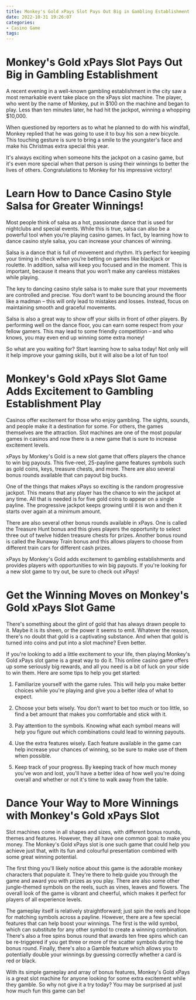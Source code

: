 ```yaml
---
title: Monkey's Gold xPays Slot Pays Out Big in Gambling Establishment
date: 2022-10-31 19:26:07
categories:
- Casino Game
tags:
---
```



#  Monkey's Gold xPays Slot Pays Out Big in Gambling Establishment

A recent evening in a well-known gambling establishment in the city saw a most remarkable event take place on the xPays slot machine. The player, who went by the name of Monkey, put in $100 on the machine and began to play. Less than ten minutes later, he had hit the jackpot, winning a whopping $10,000.

When questioned by reporters as to what he planned to do with his windfall, Monkey replied that he was going to use it to buy his son a new bicycle. This touching gesture is sure to bring a smile to the youngster's face and make his Christmas extra special this year.

It's always exciting when someone hits the jackpot on a casino game, but it's even more special when that person is using their winnings to better the lives of others. Congratulations to Monkey for his impressive victory!

#  Learn How to Dance Casino Style Salsa for Greater Winnings!

Most people think of salsa as a hot, passionate dance that is used for nightclubs and special events. While this is true, salsa can also be a powerful tool when you’re playing casino games. In fact, by learning how to dance casino style salsa, you can increase your chances of winning.

Salsa is a dance that is full of movement and rhythm. It’s perfect for keeping your timing in check when you’re betting on games like blackjack or roulette. In addition, salsa will keep you focused and in the moment. This is important, because it means that you won’t make any careless mistakes while playing.

The key to dancing casino style salsa is to make sure that your movements are controlled and precise. You don’t want to be bouncing around the floor like a madman – this will only lead to mistakes and losses. Instead, focus on maintaining smooth and graceful movements.

Salsa is also a great way to show off your skills in front of other players. By performing well on the dance floor, you can earn some respect from your fellow gamers. This may lead to some friendly competition – and who knows, you may even end up winning some extra money!

So what are you waiting for? Start learning how to salsa today! Not only will it help improve your gaming skills, but it will also be a lot of fun too!

#  Monkey's Gold xPays Slot Game Adds Excitement to Gambling Establishment Play

Casinos offer excitement for those who enjoy gambling. The sights, sounds, and people make it a destination for some. For others, the games themselves are the attraction. Slot machines are one of the most popular games in casinos and now there is a new game that is sure to increase excitement levels.

xPays by Monkey's Gold is a new slot game that offers players the chance to win big payouts. This five-reel, 25-payline game features symbols such as gold coins, keys, treasure chests, and more. There are also several bonus rounds available that can payout big bucks.

One of the things that makes xPays so exciting is the random progressive jackpot. This means that any player has the chance to win the jackpot at any time. All that is needed is for five gold coins to appear on a single payline. The progressive jackpot keeps growing until it is won and then it starts over again at a minimum amount.

There are also several other bonus rounds available in xPays. One is called the Treasure Hunt bonus and this gives players the opportunity to select three out of twelve hidden treasure chests for prizes. Another bonus round is called the Runaway Train bonus and this allows players to choose from different train cars for different cash prizes.

xPays by Monkey's Gold adds excitement to gambling establishments and provides players with opportunities to win big payouts. If you're looking for a new slot game to try out, be sure to check out xPays!

#  Get the Winning Moves on Monkey's Gold xPays Slot Game

There's something about the glint of gold that has always drawn people to it. Maybe it is its sheen, or the power it seems to emit. Whatever the reason, there's no doubt that gold is a captivating substance. And when that gold is turned into coins and put into a slot machine? Even better.

If you're looking to add a little excitement to your life, then playing Monkey's Gold xPays slot game is a great way to do it. This online casino game offers up some seriously big rewards, and all you need is a bit of luck on your side to win them. Here are some tips to help you get started:

1) Familiarize yourself with the game rules. This will help you make better choices while you're playing and give you a better idea of what to expect.

2) Choose your bets wisely. You don't want to bet too much or too little, so find a bet amount that makes you comfortable and stick with it.

3) Pay attention to the symbols. Knowing what each symbol means will help you figure out which combinations could lead to winning payouts.

4) Use the extra features wisely. Each feature available in the game can help increase your chances of winning, so be sure to make use of them when possible.

5) Keep track of your progress. By keeping track of how much money you've won and lost, you'll have a better idea of how well you're doing overall and whether or not it's time to walk away from the table.

#  Dance Your Way to More Winnings with Monkey's Gold xPays Slot

Slot machines come in all shapes and sizes, with different bonus rounds, themes and features. However, they all have one common goal: to make you money. The Monkey's Gold xPays slot is one such game that could help you achieve just that, with its fun and colourful presentation combined with some great winning potential.

The first thing you'll likely notice about this game is the adorable monkey characters that populate it. They're there to help guide you through the game and award you with prizes as you play. There are also some other jungle-themed symbols on the reels, such as vines, leaves and flowers. The overall look of the game is vibrant and cheerful, which makes it perfect for players of all experience levels.

The gameplay itself is relatively straightforward; just spin the reels and hope for matching symbols across a payline. However, there are a few special features that can help boost your winnings. The first is the wild symbol, which can substitute for any other symbol to create a winning combination. There's also a free spins bonus round that awards ten free spins which can be re-triggered if you get three or more of the scatter symbols during the bonus round. Finally, there's also a Gamble feature which allows you to potentially double your winnings by guessing correctly whether a card is red or black.

With its simple gameplay and array of bonus features, Monkey's Gold xPays is a great slot machine for anyone looking for some extra excitement while they gamble. So why not give it a try today? You may be surprised at just how much fun this game can be!